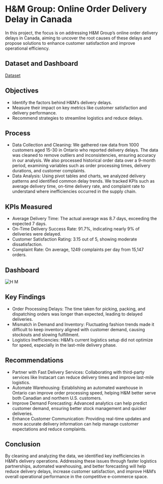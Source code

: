# H&M Group: Online Order Delivery Delay in Canada

In this project, the focus is on addressing H&M Group’s online order delivery delays in Canada, aiming to uncover the root causes of these delays and propose solutions to enhance customer satisfaction and improve operational efficiency.

## Dataset and Dashboard
<a href="https://github.com/Shanvisatti/H-M-Supply-Chain-/blob/main/H%26M%20Dashboard%20">Dataset</a> 

## Objectives
- Identify the factors behind H&M’s delivery delays.
- Measure their impact on key metrics like customer satisfaction and delivery performance.
- Recommend strategies to streamline logistics and reduce delays.

## Process
- Data Collection and Cleaning: We gathered raw data from 1000 customers aged 15-30 in Ontario who reported delivery delays. The data was cleaned to remove outliers and inconsistencies, ensuring accuracy in our analysis. We also processed historical order data over a 9-month period, examining variables such as order processing times, delivery durations, and customer complaints.
- Data Analysis: Using pivot tables and charts, we analyzed delivery patterns and identified common delay trends. We tracked KPIs such as average delivery time, on-time delivery rate, and complaint rate to understand where inefficiencies occurred in the supply chain.

## KPIs Measured
- Average Delivery Time: The actual average was 8.7 days, exceeding the expected 7 days.
- On-Time Delivery Success Rate: 91.7%, indicating nearly 9% of deliveries were delayed.
- Customer Satisfaction Rating: 3.15 out of 5, showing moderate dissatisfaction.
- Complaint Rate: On average, 1249 complaints per day from 15,147 orders.

## Dashboard
![H M](https://github.com/user-attachments/assets/b7ee8065-0906-4301-b5f0-e517bcee178f)

## Key Findings
- Order Processing Delays: The time taken for picking, packing, and dispatching orders was longer than expected, leading to delayed deliveries.
- Mismatch in Demand and Inventory: Fluctuating fashion trends made it difficult to keep inventory aligned with customer demand, causing stockouts and slowing fulfillment.
- Logistics Inefficiencies: H&M’s current logistics setup did not optimize for speed, especially in the last-mile delivery phase.

## Recommendations
- Partner with Fast Delivery Services: Collaborating with third-party services like Instacart can reduce delivery times and improve last-mile logistics.
- Automate Warehousing: Establishing an automated warehouse in Ontario can improve order processing speed, helping H&M better serve both Canadian and northern U.S. customers.
- Improve Demand Forecasting: Advanced analytics can help predict customer demand, ensuring better stock management and quicker deliveries.
- Enhance Customer Communication: Providing real-time updates and more accurate delivery information can help manage customer expectations and reduce complaints.

## Conclusion
By cleaning and analyzing the data, we identified key inefficiencies in H&M’s delivery operations. Addressing these issues through faster logistics partnerships, automated warehousing, and better forecasting will help reduce delivery delays, increase customer satisfaction, and improve H&M’s overall operational performance in the competitive e-commerce space.


 
